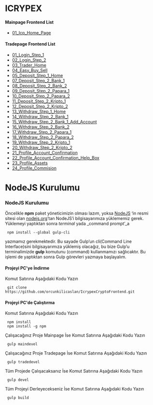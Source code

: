 # ICRYPEX

#### Mainpage Frontend List
 - [01_Icp_Home_Page](https://orcunkilicaslan.github.io/IcrypexCryptoFrontend/mainpage/01_Icp_Home_Page.html)

#### Tradepage Frontend List
 - [01_Login_Step_1](https://orcunkilicaslan.github.io/IcrypexCryptoFrontend/tradepage/01_Login_Step_1.html)
 - [02_Login_Step_2](https://orcunkilicaslan.github.io/IcrypexCryptoFrontend/tradepage/02_Login_Step_2.html)
 - [03_Trader_Home](https://orcunkilicaslan.github.io/IcrypexCryptoFrontend/tradepage/03_Trader_Home.html)
 - [04_Easy_Buy_Sell](https://orcunkilicaslan.github.io/IcrypexCryptoFrontend/tradepage/04_Easy_Buy_Sell.html)
 - [05_Deposit_Step_1_Home](https://orcunkilicaslan.github.io/IcrypexCryptoFrontend/tradepage/05_Deposit_Step_1_Home.html)
 - [07_Deposit_Step_2_Bank_1](https://orcunkilicaslan.github.io/IcrypexCryptoFrontend/tradepage/07_Deposit_Step_2_Bank_1.html)
 - [08_Deposit_Step_2_Bank_2](https://orcunkilicaslan.github.io/IcrypexCryptoFrontend/tradepage/08_Deposit_Step_2_Bank_2.html)
 - [09_Deposit_Step_2_Papara_1](https://orcunkilicaslan.github.io/IcrypexCryptoFrontend/tradepage/09_Deposit_Step_2_Papara_1.html)
 - [10_Deposit_Step_2_Papara_2](https://orcunkilicaslan.github.io/IcrypexCryptoFrontend/tradepage/10_Deposit_Step_2_Papara_2.html)
 - [11_Deposit_Step_2_Kripto_1](https://orcunkilicaslan.github.io/IcrypexCryptoFrontend/tradepage/11_Deposit_Step_2_Kripto_1.html)
 - [12_Deposit_Step_2_Kripto_2](https://orcunkilicaslan.github.io/IcrypexCryptoFrontend/tradepage/12_Deposit_Step_2_Kripto_2.html)
 - [13_Withdraw_Step_1_Home](https://orcunkilicaslan.github.io/IcrypexCryptoFrontend/tradepage/13_Withdraw_Step_1_Home.html)
 - [14_Withdraw_Step_2_Bank_1](https://orcunkilicaslan.github.io/IcrypexCryptoFrontend/tradepage/14_Withdraw_Step_2_Bank_1.html)
 - [15_Withdraw_Step_2_Bank_1_Add_Account](https://orcunkilicaslan.github.io/IcrypexCryptoFrontend/tradepage/15_Withdraw_Step_2_Bank_1_Add_Account.html)
 - [16_Withdraw_Step_2_Bank_2](https://orcunkilicaslan.github.io/IcrypexCryptoFrontend/tradepage/16_Withdraw_Step_2_Bank_2.html)
 - [17_Withdraw_Step_2_Papara_1](https://orcunkilicaslan.github.io/IcrypexCryptoFrontend/tradepage/17_Withdraw_Step_2_Papara_1.html)
 - [18_Withdraw_Step_2_Papara_2](https://orcunkilicaslan.github.io/IcrypexCryptoFrontend/tradepage/18_Withdraw_Step_2_Papara_2.html)
 - [19_Withdraw_Step_2_Kripto_1](https://orcunkilicaslan.github.io/IcrypexCryptoFrontend/tradepage/19_Withdraw_Step_2_Kripto_1.html)
 - [20_Withdraw_Step_2_Kripto_2](https://orcunkilicaslan.github.io/IcrypexCryptoFrontend/tradepage/20_Withdraw_Step_2_Kripto_2.html)
 - [21_Profile_Account_Confirmation](https://orcunkilicaslan.github.io/IcrypexCryptoFrontend/tradepage/21_Profile_Account_Confirmation.html)
 - [22_Profile_Account_Confirmation_Help_Box](https://orcunkilicaslan.github.io/IcrypexCryptoFrontend/tradepage/22_Profile_Account_Confirmation_Help_Box.html)
 - [23_Profile_Assets](https://orcunkilicaslan.github.io/IcrypexCryptoFrontend/tradepage/23_Profile_Assets.html)
 - [24_Profile_Commision](https://orcunkilicaslan.github.io/IcrypexCryptoFrontend/tradepage/24_Profile_Commision.html)

  
# NodeJS Kurulumu
  
### NodeJS Kurulumu  
Öncelikle **npm** paket yöneticimizin olması lazım, yoksa [NodeJS](https://nodejs.org/) ‘in resmi sitesi olan [nodejs.org](https://nodejs.org/en/download/)’tan NodeJS’i bilgisayarımıza yüklememiz gerek.  Yüklemeyi yaptıktan sonra _terminal_ yada _command prompt’_a  
  
     npm install --global gulp-cli  

yazmamız gerekmektedir. Bu sayade Gulp’un cli(Command Line Interface)sini bilgisayarımıza yüklemiş olacağız, bu bize Gulp’u terminalimizde **gulp** komutunu (command) kullanmamızı sağlıcaktır. Bu işlemi de yaptıktan sonra Gulp görevleri yazmaya başlayalım.  
  
  
#### Projeyi PC'ye İndirme  
Komut Satırına Aşağıdaki Kodu Yazın  

     git clone https://github.com/orcunkilicaslan/IcrypexCryptoFrontend.git  

#### Projeyi PC'de Çalıştırma  
Komut Satırına Aşağıdaki Kodu Yazın  

     npm install
     npm install -g npm  

Çalışacağınız Proje Mainpage İse Komut Satırına Aşağıdaki Kodu Yazın  

     gulp maindevel  

Çalışacağınız Proje Tradepage İse Komut Satırına Aşağıdaki Kodu Yazın  

     gulp tradedevel  

Tüm Projede Çalışacaksanız İse Komut Satırına Aşağıdaki Kodu Yazın  

     gulp devel  

Tüm Projeyi Derleyecekseniz İse Komut Satırına Aşağıdaki Kodu Yazın  

     gulp build

